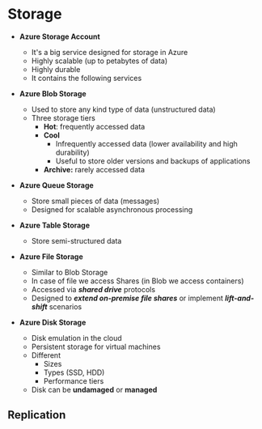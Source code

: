 # Storage

- **Azure Storage Account**
    - It's a big service designed for storage in Azure
    - Highly scalable (up to petabytes of data)
    - Highly durable
    - It contains the following services
     
- **Azure Blob Storage**
    - Used to store any kind type of data (unstructured data)
    - Three storage tiers
        - **Hot**: frequently accessed data
        - **Cool** 
            - Infrequently accessed data (lower availability and high durability)
            - Useful to store older versions and backups of applications 
        - **Archive:** rarely accessed data
  
- **Azure Queue Storage**
    - Store small pieces of data (messages)  
    - Designed for scalable asynchronous processing
 
- **Azure Table Storage**
    - Store semi-structured data
  
- **Azure File Storage**
    - Similar to Blob Storage
    - In case of file we access Shares (in Blob we access containers)
    - Accessed via ***shared drive*** protocols
    - Designed to ***extend on-premise file shares*** or implement ***lift-and-shift*** scenarios


- **Azure Disk Storage**
    - Disk emulation in the cloud
    - Persistent storage for virtual machines
    - Different
       - Sizes
       - Types (SSD, HDD)
       - Performance tiers
    - Disk can be **undamaged** or **managed**
    
## Replication
    
    
    
    
    
    
    
    
    
    
    
    
    
    
    
    